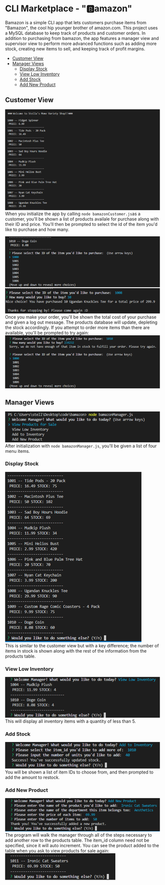 # CLI Marketplace - "🅱️amazon"
Bamazon is a simple CLI app that lets customers purchase items from "Bamazon", the cool hip younger brother of amazon.com. This project uses a MySQL database to keep track of products and customer orders. In addition to purchasing from bamazon, the app features a manager view and supervisor view to perform more advanced functions such as adding more stock, creating new items to sell, and keeping track of profit margins.
  * [Customer View](#customer-view)
  * [Manager Views](#manager-views)
    + [Display Stock](#display-stock)
    + [View Low Inventory](#view-low-inventory)
    + [Add Stock](#add-stock)
    + [Add New Product](#add-new-product)
## Customer View
![](./readmepics/CustomerView.PNG) <br>
When you initialize the app by calling ```node bamazonCustomer.js```as a customer, you'll be shown a list of products availale for purchase along with their ID and price. You'll then be prompted to select the id of the item you'd like to purchase and how many.

![](./readmepics/CustomerPurchase.PNG)
<br>
![](./readmepics/completePurchase.PNG)<br>
Once you make your order, you'll be shown the total cost of your purchase and given a log out message. The products database will update, depleting the stock accordingly. If you attempt to order more items than there are available, you'll be prompted to try again:<br>
![](./readmepics/lowstockCustomer.PNG)<br>

## Manager Views
![](./readmepics/managerMenu.PNG)<br>
After initialization with ```node bamazonManager.js```, you'll be given a list of four menu items.<br>

### Display Stock
![](./readmepics/displayStock.PNG)<br>
This is similar to the customer view but with a key difference; the number of items in stock is shown along with the rest of the information from the products table.

### View Low Inventory
![](./readmepics/lowInventoryManager.PNG)<br>
This will display all inventory items with a quantity of less than 5. 

### Add Stock
![](./readmepics/addStock.PNG)<br>
You will be shown a list of item IDs to choose from, and then prompted to add the amount to restock.

### Add New Product 
![](./readmepics/addProduct.PNG)<br>
The program will walk the manager through all of the steps necessary to add another row to the products table. The item_id column need not be specified, since it will auto increment. You can see the product added to the table when you ask to view products for sale again: <br>
![](./readmepics/proofOfAdd.PNG)
